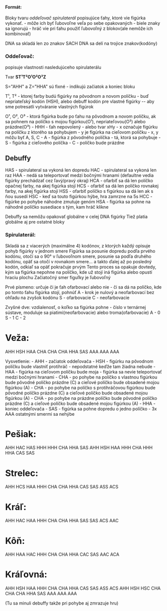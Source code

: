#### Formát:

Bloky tvaru _oddeľovač spirulaterál_ popisujúce ťahy, ktoré vie figúrka vykonať.
    - môže ich byť ľubovoľne veľa po sebe opakovaných
    - biele znaky sa ignorujú
    - hráč vie pri ťahu použiť ľubovoľný z blokov(ale nemôže ich kombinovať)

DNA sa skladá len zo znakov SACH
DNA sa delí na trojice znakov(kodóny)

### Oddeľovač:

popisuje vlastnosti nasledujúceho spirulaterálu

Tvar **ST¹T²O¹O²O³Z**

S="AHH" a Z="HHA" sú fixné - indikujú začiatok a koniec bloku

T¹, T² - ktorej farby budú figúrky na pôvodnom a novom políčku
    - buď nepriateľský kodón (HSH), alebo debuff kodón pre vlastné figúrky -- aby sme potresatli vytváranie vlastných figúrok

O¹, O², O³ - ktorá figúrka bude po ťahu na pôvodnom a novom políčku, ak sa pohnem na políčko s mojou figúrkou(O¹), nepriateľovou(O²) alebo prázdne(O³)
    - HHH - ťah nepovolený
    - alebo tvar xHy
        - x označuje figúrku na políčku z ktorého sa pohybujem
        - y je figúrka na cieľovom políčku
        - x, y môžu byť A, S, C
            - A - figúrka z pôvodného políčka - tá, ktorá sa pohybuje
            - S - figúrka z cieľového políčka
            - C - políčko bude prázdne

## Debuffy

HAS - spirulateral sa vykoná len dopredu
HAC - spirulateral sa vykoná len raz
HAA - nedá sa teleportovať medzi bočnými hranami (defaultne vedia figúrky prechádzať cez ľavý/pravý okraj)
HCA - ofarbiť sa dá len políčko opačnej farby, na akej figúrka stojí
HCS - ofarbiť sa dá len políčko rovnakej farby, na akej figúrka stojí
HSS - ofarbiť políčko s figúrkou sa dá len ak s ňou susedí
HSC - keď sa touto figúrkou hýbe, hra zamrzne na 5s
HCC - figúrke po pohybe náhodne zmutuje genóm
HSA - figúrka sa pohne na náhodné políčko susediace s tým, kam hráč klikne


Debuffy sa nemôžu opakovať globálne v celej DNA figúrky
Tiež platia globálne aj pre ostatné bloky


### Spirulaterál: 

Skladá sa z viacerých (maximálne 4) kodónov, z ktorých každý opisuje pohyb figúrky v jednom smere
Figúrka sa posunie dopredu podľa prvého kodónu, otočí sa o 90° v ľubovoľnom smere, posunie sa podľa druhého kodónu, opäť sa otočí v rovnakom smere... a takto ďalej až po posledný kodón, odkiaľ sa opäť pokračuje prvým
Tento proces sa opakuje dovtedy, kým sa figúrka nepohne na políčko, kde už stojí iná figúrka alebo opustí hraciu plochu
Začiatočný smer figuľky je ľubovoľný

Prvé písmeno: určuje či je ťah ofarbovací alebo nie - či sa dá na políčko, kde po tomto ťahu figúrka stojí, pohnúť
A - krok je nulový a neofarbovací bez ohľadu na zvyšok kodónu
S - ofarbovacie
C - neofarbovacie

Zvyšné dve: vzdialenosť, o koľko sa figúrka pohne - číslo v ternárnej sústave, moduluje sa piatimi(neofarbovacie) alebo troma(ofarbovacie)
A - 0
S - 1
C - 2

# Veža:
AHH HSH HAA CHA CHA CHA HHA SAS AAA AAA AAA

Vysvetlenie:
    - AHH - začiatok oddeľovača
        - HSH - figúrku na pôvodnom políčku bude vlastniť protihráč - nepodstatné keďže tam žiadna nebude
        - HAA - figúrka na cieľovom políčku bude moja - figúrka sa nevie teleportovať medzi bočnými hranami
        - CHA - po pohybe na políčko s vlastnou figúrkou bude pôvodné políčko prázdne (C) a cieľové políčko bude obsadené mojou figúrkou (A)
        - CHA - po pohybe na políčko s protihráčovou figúrkou bude pôvodné políčko prázdne (C) a cieľové políčko bude obsadené mojou figúrkou (A)
        - CHA - po pohybe na prázdne políčko bude pôvodné políčko prázdne (C) a cieľové políčko bude obsadené mojou figúrkou (A)
    - HHA - koniec oddeľovača
    - SAS - figúrka sa pohne dopredu o jedno políčko
    - 3x AAA ostatnými smermi sa nehýbe

# Pešiak:
AHH HAC HAS HHH HHH CHA HHA SAS
AHH HSH HAA HHH CHA HHH HHA CAS SAS

# Strelec:
AHH HCS HAA HHH CHA CHA HHA CAS SAS ASS ACS

# Kráľ:
AHH HAC HAA HHH CHA CHA HHA SAS SAS ACS AAC

# Kôň:
AHH HAA HAC HHH CHA CHA HHA CAC SAS AAC ACA

# Kráľovná:
AHH HSH HAA HHH CHA CHA HHA CAS SAS ASS ACS
AHH HSH HSC CHA CHA CHA HHA SAS AAA AAA AAA

(Tu sa minuli debuffy takže pri pohybe aj zmrazuje hru)